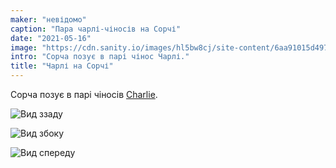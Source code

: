 ```yaml
---
maker: "невідомо"
caption: "Пара чарлі-чіносів на Сорчі"
date: "2021-05-16"
image: "https://cdn.sanity.io/images/hl5bw8cj/site-content/6aa91015d49712d1b56cdb3d6d56d04d372f2fab-2000x1331.jpg"
intro: "Сорча позує в парі чінос Чарлі."
title: "Чарлі на Сорчі"
---
```


Сорча позує в парі чіносів [Charlie](/designs/charlie/).

![Вид ззаду](https://posts.freesewing.org/uploads/charlie_on_sorcha_back_0ce0ffb9bb.jpg "Вид ззаду")

![Вид збоку](https://posts.freesewing.org/uploads/charlie_on_sorcha_side_736bec4f5a.jpg "Вид збоку")

![Вид спереду](https://posts.freesewing.org/uploads/charlie_on_sorcha_front_a415cd7031.jpg "Вид спереду")
